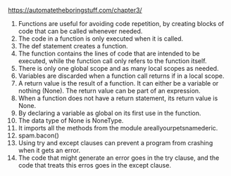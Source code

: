 https://automatetheboringstuff.com/chapter3/

1. Functions are useful for avoiding code repetition, by creating blocks of code that can be called whenever needed.
2. The code in a function is only executed when it is called.
3. The def statement creates a function.
4. The function contains the lines of code that are intended to be executed, while the function call only refers to the function itself.
5. There is only one global scope and as many local scopes as needed.
6. Variables are discarded when a function call returns if in a local scope.
7. A return value is the result of a function. It can either be a variable or nothing (None). The return value can be part of an expression.
8. When a function does not have a return statement, its return value is None.
9. By declaring a variable as global on its first use in the function.
10. The data type of None is NoneType.
11. It imports all the methods from the module areallyourpetsnamederic.
12. spam.bacon()
13. Using try and except clauses can prevent a program from crashing when it gets an error.
14. The code that might generate an error goes in the try clause, and the code that treats this erros goes in the except clause.
